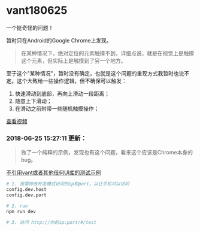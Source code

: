 # vant180625

一个挺奇怪的问题！

暂时只在Android的Google Chrome上发现。

> 在某种情况下，绝对定位的元素触摸不到，详细点说，就是在视觉上是触摸这个元素，但实际上是触摸到了另一个地方。

至于这个"某种情况"，暂时没有确定，也就是这个问题的重现方式我暂时也说不定。这个大致给一些操作逻辑，但不确保可以触发：
1. 快速滑动到底部，再向上滑动一段距离；
2. 随意上下滑动；
3. 在滑动之前附带一些随机触摸操作；

[查看视频](https://github.com/ansonhorse/vant-touch-skewing/raw/master/screenshots/2018-06-25_12_02_54.mp4)

### 2018-06-25 15:27:11 更新：
> 做了一个纯粹的示例，发现也有这个问题，看来这个应该是Chrome本身的bug。

[不引用vant或者其他任何UI库的测试示例](https://github.com/ansonhorse/vant-touch-skewing/raw/master/screenshots/plain.mp4)


``` bash
# 1. 按需修改开发模式访问的ip和port，以让手机可以访问
config.dev.host
config.dev.port

# 2. run
npm run dev

# 3. 访问 http://你的ip:port/#/test
```
